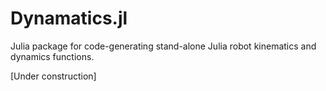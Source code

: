 # Dynamatics.jl
Julia package for code-generating stand-alone Julia robot kinematics and dynamics functions.

[Under construction]
